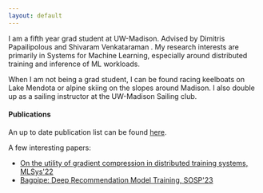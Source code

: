 ```yaml
--- 
layout: default 
---
```

<!--# About Me-->
I am a fifth year grad student at UW-Madison. Advised by Dimitris Papailipolous and Shivaram Venkataraman . 
My research interests are primarily in Systems for Machine Learning, especially around distributed training and inference of ML workloads. 

When I am not being a grad student, I can be found racing keelboats on Lake Mendota or alpine skiing on the slopes around Madison. I also double up as a sailing instructor at the UW-Madison Sailing club. 

#### Publications 
An up to date publication list can be found [here](https://scholar.google.com/citations?hl=en&user=u71IKxAAAAAJ&view_op=list_works&sortby=pubdate). 

A few interesting papers:
* [On the utility of gradient compression in distributed training systems, MLSys'22](https://proceedings.mlsys.org/paper_files/paper/2022/hash/773862fcc2e29f650d68960ba5bd1101-Abstract.html)
* [Bagpipe: Deep Recommendation Model Training, SOSP'23](https://arxiv.org/abs/2202.12429)


